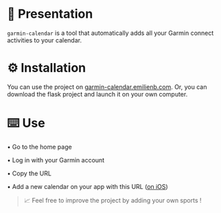 # 📖 Presentation
`garmin-calendar` is a tool that automatically adds all your Garmin connect activities to your calendar.

# ⚙️ Installation
You can use the project on [garmin-calendar.emilienb.com](https://garmin-calendar.emilienb.com). Or, you can download the flask project and launch it on your own computer.

# ⌨️ Use
• Go to the home page

• Log in with your Garmin account

• Copy the URL

• Add a new calendar on your app with this URL ([on iOS](https://support.apple.com/en-en/guide/iphone/iph3d1110d4/ios))

> 📈 Feel free to improve the project by adding your own sports !
